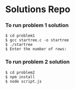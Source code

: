 # Solutions Repo

### To run problem 1 solution

```
$ cd problem1
$ gcc startree.c -o startree
$ ./startree
$ Enter the number of rows:
```

### To run problem 2 solution

```
$ cd problem2
$ npm install
$ node script.js
```
